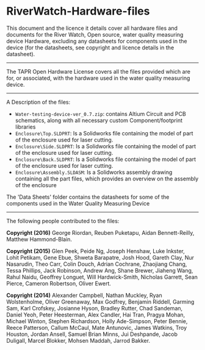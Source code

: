 # RiverWatch-Hardware-files

This document and the licence it details cover all hardware files and documents for the River Watch, Open source, water quality measuring device Hardware, excluding any datasheets for components used in the device (for the datasheets, see copyright and licence details in the datasheet).
____
The TAPR Open Hardware License covers all the files provided which are for, or associated, with the hardware used in the water quality measuring device.
____
A Description of the files: 
* `Water-testing-device-ver_0.7.zip`: contains Altium Circuit and PCB schematics, along with all necessary custom Component/footprint libraries
* `Enclosure\Top.SLDPRT`: Is a Solidworks file containing the model of part of the enclosure used for laser cutting.
* `Enclosure\Side.SLDPRT`: Is a Solidworks file containing the model of part of the enclosure used for laser cutting.
* `Enclosure\Back.SLDPRT`: Is a Solidworks file containing the model of part of the enclosure used for laser cutting.
* `Enclosure\Assembly.SLDASM`: Is a Solidworks assembly drawing containing all the part files, which provides an overview on the assembly of the enclosure

The 'Data Sheets' folder contains the datasheets for some of the components used in the Water Quality Measuring Device
____
The following people contributed to the files:

**Copyright (2016)** George Riordan, Reuben Puketapu, Aidan Bennett-Reilly, Matthew Hammond-Blain.

**Copyright (2015)** Glen Peek, Peide Ng, Joseph Henshaw, Luke Inkster, Lohit Petikam, Gene Ebue, Shweta Barapatre, Josh Hood, Gareth Clay, Nur Nasarudin, Theo Carr, Colin Douch, Adrian Cochrane, Zhaojiang Chang, Tessa Phillips, Jack Robinson, Andrew Ang, Shane Brewer, Jiaheng Wang, Rahul Naidu, Geoffrey Longuet, Will Hardwick-Smith, Nicholas Garrett, Sean Pierce, Cameron Robertson, Oliver Ewert.

**Copyright (2014)** Alexander Campbell, Nathan Muckley, Ryan Wolstenholme, Oliver Greenaway, Max Godfrey, Benjamin Riddell, Garming Sam, Karl Crofskey, Josianne Hyson, Bradley Rutter, Chad Sandeman, Daniel Yeoh, Peter Heesterman, Alex Candler, Hai Tran, Pragya Mohan, Michael Winton, Stephen Richardson, Holly Ade-Simpson, Peter Bennie, Reece Patterson, Callum McCaul, Mate Antunovic, James Watkins, Troy Houston, Jordan Ansell, Samuel Brian Minns, Jui Deshpande, Jacob Duligall, Marcel Blokker, Mohsen Maddah, Jarrod Bakker.
